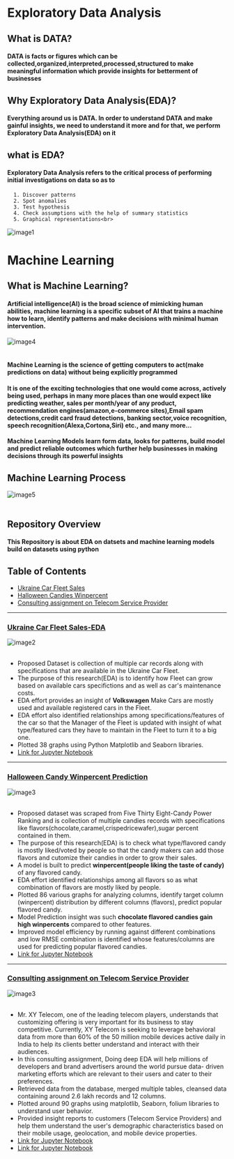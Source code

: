 # Exploratory Data Analysis <br>
## What is DATA?
#### DATA is facts or figures which can be collected,organized,interpreted,processed,structured to make meaningful information which provide insights for betterment of businesses<br>
## Why Exploratory Data Analysis(EDA)?
#### Everything around us is DATA. In order to understand DATA and make gainful insights, we need to understand it more and for that, we perform Exploratory Data Analysis(EDA) on it<br>
## what is EDA?
#### Exploratory Data Analysis refers to the critical process of performing initial investigations on data so as to 
      1. Discover patterns
      2. Spot anomalies
      3. Test hypothesis 
      4. Check assumptions with the help of summary statistics 
      5. Graphical representations<br>
![image1](/images/EDA.png)
# Machine Learning<br>
## What is Machine Learning?
####  Artificial intelligence(AI) is the broad science of mimicking human abilities, machine learning is a specific subset of AI that trains a machine how to learn, identify patterns and make decisions with minimal human intervention.<br>
![image4](/images/MachineLearning.png)<br><br>
#### Machine Learning is the science of getting computers to act(make predictions on data) without being explicitly programmed
#### It is one of the exciting technologies that one would come across, actively being used, perhaps in many more places than one would expect like predicting weather, sales per month/year of any product, recommendation engines(amazon,e-commerce sites),Email spam detections,credit card fraud detections, banking sector,voice recognition, speech recognition(Alexa,Cortona,Siri) etc., and many more...<br>
#### Machine Learning Models learn form data, looks for patterns, build model and predict reliable outcomes which further help businesses in making decisions through its powerful insights<br>
## Machine Learning Process
![image5](/images/machinelearningprocess.png)<br><br>
## Repository Overview
#### This Repository is about EDA on datsets and machine learning models build on datasets using python<br>
## Table of Contents
* [Ukraine Car Fleet Sales](#section1)<br>
* [Halloween Candies Winpercent](#section2)<br>
* [Consulting assignment on Telecom Service Provider](#section3)<br>
________________________________________________________________________________________________________________________________________

<a id="section1"></a>
### [Ukraine Car Fleet Sales-EDA](./UkraineCarFleetSales)
![image2](/images/carsales.png)<br><br>
   - Proposed Dataset is collection  of multiple car records along with specifications that are available in the Ukraine Car Fleet.
   - The purpose of this research(EDA) is to identify how Fleet can grow based on available cars specifictions and as well as car's
     maintenance costs. 
   - EDA effort provides an insight of __Volkswagen__ Make Cars are mostly used and available registered cars in the Fleet. 
   - EDA effort also identified relationships among specifications/features of the car so that the Manager of the Fleet is updated
     with insight of what type/featured cars they have to maintain in the Fleet to turn it to a big one. 
   - Plotted 38 graphs using Python Matplotlib and Seaborn libraries.
   - [Link for Jupyter Notebook](./UkraineCarFleetSales/CarSalesProject.ipynb)
________________________________________________________________________________________________________________________________________

<a id="section2"></a>
### [Halloween Candy Winpercent Prediction](./HalloweenCandyWinpercent)
![image3](/images/c1.png)<br><br>
   - Proposed dataset was scraped from Five Thirty Eight-Candy Power Ranking and is collection of multiple candies records with
     specifications like flavors(chocolate,caramel,crispedricewafer),sugar percent contained in them.
   - The purpose of this research(EDA) is to check what type/flavored candy is mostly liked/voted by people so that the candy makers
     can add those flavors and cutomize their candies in order to grow their sales.
   - A model is built to predict __winpercent(people liking the taste of candy)__ of any flavored candy.
   - EDA effort identified relationships among all flavors so as what combination of flavors are mostly liked by people.
   - Plotted 86 various graphs for analyzing columns, identify target column (winpercent) distribution by different columns (flavors),        predict popular flavored candy.
   - Model Prediction insight was such __chocolate flavored candies gain high winpercents__ compared to other features.
   - Improved model efficiency by running against different combinations and low RMSE combination is identified whose features/columns        are used for predicting popular flavored candies.
   - [Link for Jupyter Notebook](./HalloweenCandyWinpercent/Candywinpercent.ipynb)
   ________________________________________________________________________________________________________________________________________
   
<a id="section3"></a>
### [Consulting assignment on Telecom Service Provider](./EDA%20on%20Telecom%20Services)
![image3](/images/Telecom_Service.png)<br><br>
   - Mr. XY Telecom, one of the leading telecom players, understands that customizing offering is very important for its business to          stay competitive. Currently, XY Telecom is seeking to leverage behavioral data from more than 60% of the 50 million mobile devices      active daily in India to help its clients better understand and interact with their audiences.
   - In this consulting assignment, Doing deep EDA will help millions of developers and brand advertisers around the world pursue data-      driven marketing efforts which are relevant to their users and cater to their preferences.
   - Retrieved data from the database, merged multiple tables, cleansed data containing around 2.6 lakh records and 12 columns.
   - Plotted around 90 graphs using matplotlib, Seaborn, folium libraries to understand user behavior.
   - Provided insight reports to customers (Telecom Service Providers) and help them understand the user's demographic characteristics        based on their mobile usage, geolocation, and mobile device properties.
   - [Link for Jupyter Notebook](./EDA%20on%20Telecom%20Services/TelecomDataCleansing.ipynb)
   - [Link for Jupyter Notebook](./EDA%20on%20Telecom%20Services/TelecomDataAnalysis.ipynb)
